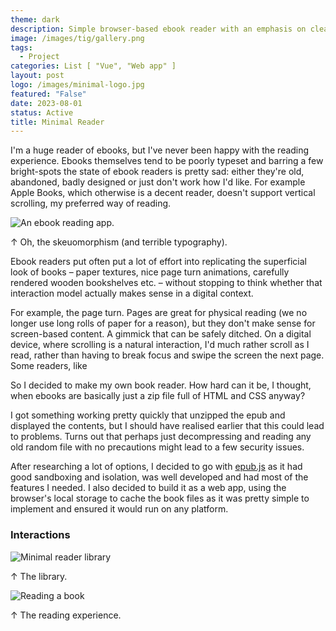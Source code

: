 ```yaml
---
theme: dark
description: Simple browser-based ebook reader with an emphasis on clean typography.
image: /images/tig/gallery.png
tags:
  - Project
categories: List [ "Vue", "Web app" ]
layout: post
logo: /images/minimal-logo.jpg
featured: "False"
date: 2023-08-01
status: Active
title: Minimal Reader
---
```


I'm a huge reader of ebooks, but I've never been happy with the reading experience. Ebooks themselves tend to be poorly typeset and barring a few bright-spots the state of ebook readers is pretty sad: either they're old, abandoned, badly designed or just don't work how I'd like. For example Apple Books, which otherwise is a decent reader, doesn't support vertical scrolling, my preferred way of reading.

![An ebook reading app.](https://res.cloudinary.com/dhcgic4ld/image/upload/v1704759615/ebook-reader-iphone-ipad-app-screenshot_glblpx.jpg)

<p class="caption">↑ Oh, the skeuomorphism (and terrible typography).</p>

Ebook readers put often put a lot of effort into replicating the superficial look of books – paper textures, nice page turn animations, carefully rendered wooden bookshelves etc. – without stopping to think whether that interaction model actually makes sense in a digital context.



For example, the page turn. Pages are great for physical reading (we no longer use long rolls of paper for a reason), but they don't make sense for screen-based content. A gimmick that can be safely ditched. On a digital device, where scrolling is a natural interaction, I'd much rather scroll as I read, rather than having to break focus and swipe the screen the next page. Some readers, like 

So I decided to make my own book reader. How hard can it be, I thought, when ebooks are basically just a zip file full of HTML and CSS anyway?

I got something working pretty quickly that unzipped the epub and displayed the contents, but I should have realised earlier that this could lead to problems. Turns out that perhaps just decompressing and reading any old random file with no precautions might lead to a few security issues.

After researching a lot of options, I decided to go with [epub.js](https://github.com/futurepress/epub.js) as it had good sandboxing and isolation, was well developed and had most of the features I needed. I also decided to build it as a web app, using the browser's local storage to cache the book files as it was pretty simple to implement and ensured it would run on any platform.

### Interactions

<img alt="Minimal reader library" src="https://res.cloudinary.com/dhcgic4ld/image/upload/v1704758874/Screenshot_2024-01-08_at_20.11.50_kbjvmi.jpg" class="wide shadow-md">

<p class="caption">↑ The library.</p>

<img alt="Reading  a book" src="https://res.cloudinary.com/dhcgic4ld/image/upload/v1704759157/Screenshot_2024-01-08_at_20.12.44_jbpdwt.jpg" class="wide shadow-md">
<p class="caption">↑ The reading experience.</p>